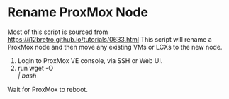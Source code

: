 # Rename ProxMox Node
Most of this script is sourced from https://i12bretro.github.io/tutorials/0633.html
This script will rename a ProxMox node and then move any existing VMs or LCXs to the new node. 

1. Login to ProxMox VE console, via SSH or Web UI.
2. run wget -O <address> | bash

Wait for ProxMox to reboot. 
